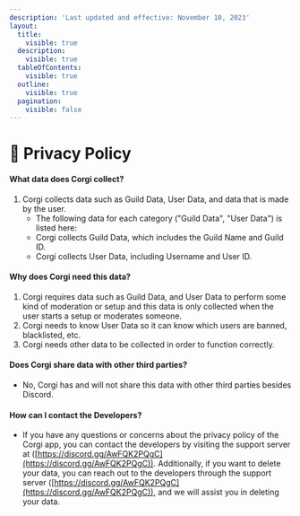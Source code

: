 ```yaml
---
description: 'Last updated and effective: November 10, 2023'
layout:
  title:
    visible: true
  description:
    visible: true
  tableOfContents:
    visible: true
  outline:
    visible: true
  pagination:
    visible: false
---
```


# 📖 Privacy Policy

#### What data does Corgi collect?

1. Corgi collects data such as Guild Data, User Data, and data that is made by the user.
   * The following data for each category ("Guild Data", "User Data") is listed here:
   * Corgi collects Guild Data, which includes the Guild Name and Guild ID.
   * Corgi collects User Data, including Username and User ID.

#### Why does Corgi need this data?

1. Corgi requires data such as Guild Data, and User Data to perform some kind of moderation or setup and this data is only collected when the user starts a setup or moderates someone.
2. Corgi needs to know User Data so it can know which users are banned, blacklisted, etc.
3. Corgi needs other data to be collected in order to function correctly.

#### Does Corgi share data with other third parties?

* No, Corgi has and will not share this data with other third parties besides Discord.

#### How can I contact the Developers?

* If you have any questions or concerns about the privacy policy of the Corgi app, you can contact the developers by visiting the support server at ([https://discord.gg/AwFQK2PQgC](https://discord.gg/AwFQK2PQgC)). Additionally, if you want to delete your data, you can reach out to the developers through the support server ([https://discord.gg/AwFQK2PQgC](https://discord.gg/AwFQK2PQgC)), and we will assist you in deleting your data.
